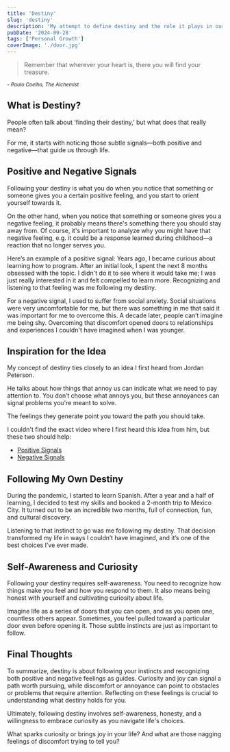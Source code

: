 ```yaml
---
title: 'Destiny'
slug: 'destiny'
description: 'My attempt to define destiny and the role it plays in our lives.'
pubDate: '2024-09-28'
tags: ['Personal Growth']
coverImage: './door.jpg'
---
```


> Remember that wherever your heart is, there you will find your treasure.

<small>*- Paulo Coelho, The Alchemist*</small>

## What is Destiny?

People often talk about ‘finding their destiny,’ but what does that really mean? 

For me, it starts with noticing those subtle signals—both positive and negative—that guide us through life.

## Positive and Negative Signals

Following your destiny is what you do when you notice that something or someone gives you a certain positive feeling, and you start to orient yourself towards it.

On the other hand, when you notice that something or someone gives you a negative feeling, it probably means there's something there you should stay away from. Of course, it's important to analyze why you might have that negative feeling, e.g. it could be a response learned during childhood—a reaction that no longer serves you.

Here’s an example of a positive signal: Years ago, I became curious about learning how to program. After an initial look, I spent the next 8 months obsessed with the topic. I didn't do it to see where it would take me; I was just really interested in it and felt compelled to learn more. Recognizing and listening to that feeling was me following my destiny.

For a negative signal, I used to suffer from social anxiety. Social situations were very uncomfortable for me, but there was something in me that said it was important for me to overcome this. A decade later, people can’t imagine me being shy. Overcoming that discomfort opened doors to relationships and experiences I couldn't have imagined when I was younger.

## Inspiration for the Idea

My concept of destiny ties closely to an idea I first heard from Jordan Peterson.

He talks about how things that annoy us can indicate what we need to pay attention to. You don’t choose what annoys you, but these annoyances can signal problems you're meant to solve.

The feelings they generate point you toward the path you should take.

I couldn't find the exact video where I first heard this idea from him, but these two should help:

- [Positive Signals](https://youtube.com/clip/Ugkxc-Jo6usizPWby3ZP8BiWE-qM4p8mNTdr?si=9k3Cep9quXgfUuH3)
- [Negative Signals](https://www.youtube.com/watch?v=kw66XID9bM8)

## Following My Own Destiny

During the pandemic, I started to learn Spanish. After a year and a half of learning, I decided to test my skills and booked a 2-month trip to Mexico City. It turned out to be an incredible two months, full of connection, fun, and cultural discovery.

Listening to that instinct to go was me following my destiny. That decision transformed my life in ways I couldn’t have imagined, and it’s one of the best choices I’ve ever made.

## Self-Awareness and Curiosity

Following your destiny requires self-awareness. You need to recognize how things make you feel and how you respond to them. It also means being honest with yourself and cultivating curiosity about life.

Imagine life as a series of doors that you can open, and as you open one, countless others appear. Sometimes, you feel pulled toward a particular door even before opening it. Those subtle instincts are just as important to follow.

## Final Thoughts

To summarize, destiny is about following your instincts and recognizing both positive and negative feelings as guides. Curiosity and joy can signal a path worth pursuing, while discomfort or annoyance can point to obstacles or problems that require attention. Reflecting on these feelings is crucial to understanding what destiny holds for you.

Ultimately, following destiny involves self-awareness, honesty, and a willingness to embrace curiosity as you navigate life's choices.

What sparks curiosity or brings joy in your life? And what are those nagging feelings of discomfort trying to tell you?

